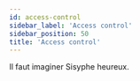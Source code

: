 ```yaml
---
id: access-control
sidebar_label: 'Access control'
sidebar_position: 50
title: 'Access control'
---
```


Il faut imaginer Sisyphe heureux.
